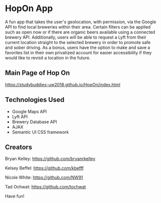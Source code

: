 # HopOn App

A fun app that takes the user's geolocation, with permission, via the Google API to find local breweries within their area. Certain filters can be applied such as open now or if there are organic beers available using a connected brewery API. Additionally, users will be able to request a Lyft from their current location straight to the selected brewery in order to promote safe and sober driving. As a bonus, users have the option to make and save a favorites list in their own privatized account for easier accessibility if they would like to revisit a location in the future.

## Main Page of Hop On
https://studybuddies-uw2018.github.io/HopOn/index.html

## Technologies Used

 - Google Maps API
 - Lyft API
 - Brewery Database API
 - AJAX 
 - Semantic UI CSS framework 

## Creators

Bryan Kelley: https://github.com/bryanrkelley

Kelsey Beffel: https://github.com/kbefff

Nicole White: https://github.com/NW91

Tad Ochwat: https://github.com/tochwat


Have fun!

